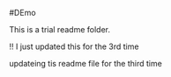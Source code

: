 #DEmo

This is a trial readme folder.

!! I just updated this for the 3rd time

updateing tis readme file for the third time
